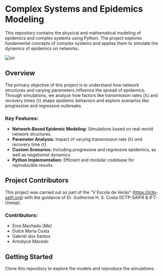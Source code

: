 # Complex Systems and Epidemics Modeling

This repository contains the physical and mathematical modeling of epidemics and complex systems using Python. The project explores fundamental concepts of complex systems and applies them to simulate the dynamics of epidemics on networks. 

![sir](https://github.com/user-attachments/assets/9ea73967-d95f-4291-9583-723d673a7a76)

## Overview
The primary objective of this project is to understand how network structures and varying parameters influence the spread of epidemics. Through simulations, we analyze how factors like transmission rates (λ) and recovery times (τ) shape epidemic behaviors and explore scenarios like progressive and regressive outbreaks.

### Key Features:
- **Network-Based Epidemic Modeling:** Simulations based on real-world network structures.
- **Parameter Analysis:** Impact of varying transmission rate (λ) and recovery time (τ).
- **Custom Scenarios:** Including progressive and regressive epidemics, as well as negationist dynamics.
- **Python Implementation:** Efficient and modular codebase for reproducible results.

## Project Contributors
This project was carried out as part of the "V Escola de Verão" (https://ictp-saifr.org) with the guidance of Dr. Guilherme H. S. Costa (ICTP-SAIFR & IFT-Unesp).

### Contributors:
- Eros Machado [Me]
- Dulce Maria Costa
- Gabriel dos Santos
- Annalyce Macedo

## Getting Started
Clone this repository to explore the models and reproduce the simulations.
